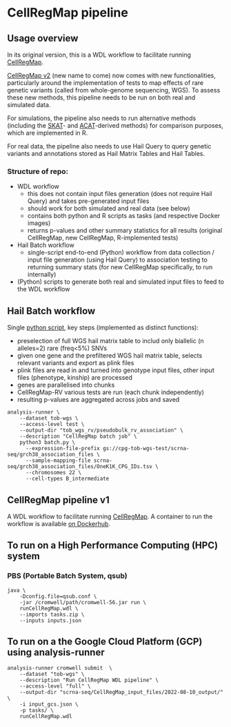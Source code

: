 # CellRegMap pipeline

## Usage overview

In its original version, this is a WDL workflow to facilitate running [CellRegMap](https://github.com/limix/CellRegMap).

[CellRegMap v2](https://github.com/annacuomo/CellRegMap) (new name to come) now comes with new functionalities, particularly around the implementation of tests to map effects of rare genetic variants (called from whole-genome sequencing, WGS).
To assess these new methods, this pipeline needs to be run on both real and simulated data.

For simulations, the pipeline also needs to run alternative methods (including the [SKAT](https://github.com/leelabsg/SKAT)- and [ACAT](https://github.com/yaowuliu/ACAT)-derived methods) for comparison purposes, which are implemented in R.

For real data, the pipeline also needs to use Hail Query to query genetic variants and annotations stored as Hail Matrix Tables and Hail Tables.

### Structure of repo:
* WDL workflow 
  * this does not contain input files generation (does not require Hail Query) and takes pre-generated input files
  * should work for both simulated and real data (see below)
  * contains both python and R scripts as tasks (and respective Docker images)
  * returns p-values and other summary statistics for all results (original CellRegMap, new CellRegMap, R-implemented tests) 
* Hail Batch workflow
  * single-script end-to-end (Python) workflow from data collection / input file generation (using Hail Query) to association testing to returning summary stats (for new CellRegMap specifically, to run internally)
* (Python) scripts to generate both real and simulated input files to feed to the WDL workflow

## Hail Batch workflow
Single [python script](batch.py), key steps (implemented as distinct functions):
* preselection of full WGS hail matrix table to includ only biallelic (n alleles=2) rare (freq<5%) SNVs
* given one gene and the prefiltered WGS hail matrix table, selects relevant variants and export as plink files
* plink files are read in and turned into genotype input files, other input files (phenotype, kinship) are processed
* genes are parallelised into chunks
* CellRegMap-RV various tests are run (each chunk independently)
* resulting p-values are aggregated across jobs and saved

```
analysis-runner \
    --dataset tob-wgs \
    --access-level test \
    --output-dir "tob_wgs_rv/pseudobulk_rv_association" \
    --description "CellRegMap batch job" \
    python3 batch.py \
      --expression-file-prefix gs://cpg-tob-wgs-test/scrna-seq/grch38_association_files \
      --sample-mapping-file scrna-seq/grch38_association_files/OneK1K_CPG_IDs.tsv \
      --chromosomes 22 \
      --cell-types B_intermediate
```

## CellRegMap pipeline v1

A WDL workflow to facilitate running [CellRegMap](https://github.com/limix/CellRegMap).
A container to run the workflow is available [on Dockerhub](https://hub.docker.com/repository/docker/annasecuomo/cellregmap_pipeline).

## To run on a High Performance Computing (HPC) system

### PBS (Portable Batch System, qsub)
```
java \
    -Dconfig.file=qsub.conf \
    -jar /cromwell/path/cromwell-56.jar run \
    runCellRegMap.wdl \
    --imports tasks.zip \
    --inputs inputs.json
```
<!-- ### TO DO: SLURM (sbatch) / LFS (platform Load Sharing Facility, bsub) -->

## To run on a the Google Cloud Platform (GCP) using analysis-runner
```
analysis-runner cromwell submit  \
    --dataset "tob-wgs" \
    --description "Run CellRegMap WDL pipeline" \
    --access-level "full" \
    --output-dir "scrna-seq/CellRegMap_input_files/2022-08-10_output/" \
    -i input_gcs.json \
    -p tasks/ \
    runCellRegMap.wdl
```

